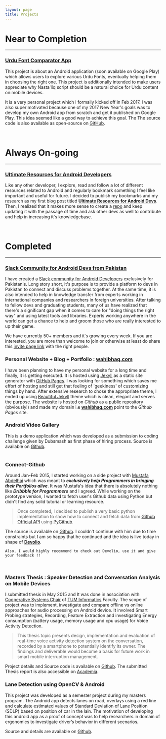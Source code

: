 ```yaml
---
layout: page
title: Projects
---
```


# Near to Completion
---

### [Urdu Font Comparator App](http://wahibhaq.com/projects/urdu-font-comparator-app/)

This project is about an Android application (soon available on Google Play) which allows users to explore various Urdu Fonts, eventually helping them in choosing the right one. This project is additionally intended to make users appreciate why Nasta'liq script should be a natural choice for Urdu content on mobile devices. 

It is a very personal project which I formally kicked off in Feb 2017. I was also super motivated because one of my 2017 New Year's goals was to develop my own Android app from scratch and get it published on Google Play. This idea seemed like a good way to achieve this goal. The The source code is also available as open-source on [GitHub](https://github.com/wahibhaq/urdu-font-comparator-app).

<br> 

# Always On-going
---

### [Ultimate Resources for Android Developers](https://github.com/wahibhaq/ultimate-resources-android-devs)

Like any other developer, I explore, read and follow a lot of different resources related to Android and regularly bookmark something I feel like important and useful for future. I decided to publish my bookmarks and my research as my first blog post titled [**Ultimate Resources for Android Devs**](http://wahibhaq.com/blog/ultimate-resources-android-dev/). Then, I realized that it makes more sense to create a [repo](https://github.com/wahibhaq/ultimate-resources-android-devs) and keep updating it with the passage of time and ask other devs as well to contribute and help in increasing it's knowledgebase. 
  
<br>
  

# Completed
---

### [Slack Community for Android Devs from Pakistan](androiddevs-pakistan.slack.com)

I have created a [Slack community for Android Developers](androiddevs-pakistan.slack.com) exclusively for Pakistanis. Long story short, it's purpose is to provide a platform to devs in Pakistan to connect and discuss problems together. At the same time, it is also intended to help in knowledge transfer from experts working in International companies and researchers in foreign universities. After talking to fellow devs and graduating students, many of us have realized that there's a significant gap when it comes to care for "doing things the right way" and using latest tools and libraries. Experts working anywhere in the world can get a chance to help and groom those who are really interested to up their game.

We have currently 50+ members and it's growing every week. If you are interested, you are more than welcome to join or otherwise at least do share this [invite page link](https://slack-androidpak-landingpage.herokuapp.com/) with the right people.

### Personal Website + Blog + Portfolio : [wahibhaq.com](http://wahibhaq.com)  

I have been planning to have my personal website for a long time and finally, it is getting executed. It is hosted using [Jekyll](https://jekyllrb.com) as a static site generator with [GitHub Pages](https://pages.github.com). I was looking for something which saves me effort of hosting and still get that feeling of 'geekiness' of customizing things by hand. After extensive research to chose the appropriate theme, I ended up using [Beautiful Jekyll](http://deanattali.com/beautiful-jekyll/) theme which is clean, elegant and serves the purpose. The website is hosted on _Github_ as a public repository (obviously!) and made my domain i.e [**wahibhaq.com**](http://wahibhaq.com) point to the _Github Pages_ site.

### Android Video Gallery  
    
This is a demo application which was developed as a submission to coding challenge given by Dubsmash as first phase of hiring process.  Source is available on [Github](https://github.com/wahibhaq/android-videogallery).  
<br> 

### Connect-Github  

Around Jan-Feb 2015, I started working on a side project with [Mustafa Abdelhai](https://abdelhai.com) which was meant to ***exclusively help Programmers in bringing their Portfolios alive***. It was Mustafa's idea that there is absolutely nothing like ***Dribbble for Programmers*** and I agreed. While working on the prototype version, I wanted to fetch user's Github data using Python but didn't find any solid tutorial or learning resource.  
   
> Once completed, I decided to publish a very basic python implementation to show how to connect and fetch data from [Github Official API](https://developer.github.com/v3/) using [PyGithub](http://jacquev6.net/PyGithub/v1/introduction.html). 

The source is available on [Github](https://github.com/wahibhaq/connect-github). I couldn't continue with him due to time constraints but I am so happy that he continued and the idea is live today in shape of [**Devolio**](https://devolio.net). 

~~~
Also, I would highly recommend to check out Devolio, use it and give your feedback !! 
~~~
<br>

### Masters Thesis : Speaker Detection and Conversation Analysis on Mobile Devices

I submitted thesis in May 2015 and It was done in association with [Cooperative Systems Chair](http://wwwschlichter.informatik.tu-muenchen.de/chair?newlang=en) of [TUM Informatics](http://www.in.tum.de/en.html) Faculty. The scope of project was to implement, investigate and compare offline vs online approaches for audio processing on Android device. It involved Smart Probing strategies, Recording, Feature Extraction and investigating Energy consumption (battery usage, memory usage and cpu usage) for Voice Activity Detection.   

> This thesis topic presents design, implementation and evaluation of real-time voice activity detection system on the conversation, recorded by a smartphone to potentially identify its owner. The findings and deliverable would become a basis for future work in smart mobile interruption management.

Project details and Source code is available on [Github](https://github.com/wahibhaq/android-speaker-audioanalysis). The submitted Thesis report is also accessible on [Academia](https://www.academia.edu/12802417/Speaker_Detection_and_Conversation_Analysis_on_Mobile_Devices).
<br>
    
### Lane Detection using OpenCV & Android

This project was developed as a semester project during my masters program. The Android app detects lanes on road, overlays using a red line and calculate estimated values of Standard Deviation of Lane Position (SDLP) based on position of car in the lain. The motivation of developing this android app as a proof of concept was to help researchers in domain of ergonomics to investigate driver’s behavior in different scenarios.   

Source and details are available on [Github](https://github.com/wahibhaq/android-opencv-lanedetection).



